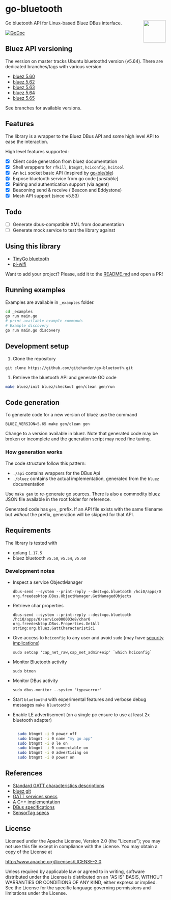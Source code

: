 
# go-bluetooth

<img style="float:right" width="70" src="./gopher.png"> Go bluetooth API for Linux-based Bluez DBus interface.

[![GoDoc](https://godoc.org/github.com/gitchander/go-bluetooth?status.svg)](https://godoc.org/github.com/gitchander/go-bluetooth)


## Bluez API versioning

The version on master tracks Ubuntu bluetoothd version (v5.64). There are dedicated branches/tags with various version

- [bluez 5.60](https://github.com/gitchander/go-bluetooth)
- [bluez 5.62](https://github.com/gitchander/go-bluetooth/tree/bluez-5.62)
- [bluez 5.63](https://github.com/gitchander/go-bluetooth/tree/bluez-5.63)
- [bluez 5.64](https://github.com/gitchander/go-bluetooth/tree/bluez-5.64)
- [bluez 5.65](https://github.com/gitchander/go-bluetooth/tree/bluez-5.65)

See branches for available versions.

## Features

The library is a wrapper to the Bluez DBus API and some high level API to ease the interaction.

High level features supported:

- [x] Client code generation from bluez documentation
- [x] Shell wrappers for `rfkill`, `btmgmt`, `hciconfig`, `hcitool`
- [x] An `hci` socket basic API (inspired by [go-ble/ble](https://github.com/go-ble/ble))
- [x] Expose bluetooth service from go code [*unstable*]
- [x] Pairing and authentication support (via agent)
- [x] Beaconing send & receive (iBeacon and Eddystone)
- [x] Mesh API support (since v5.53)

## Todo

- [ ] Generate dbus-compatible XML from documentation
- [ ] Generate mock service to test the library against

## Using this library

- [TinyGo bluetooth](https://github.com/tinygo-org/bluetooth)
- [pi-wifi](https://github.com/gitchander/pi-wifi)

Want to add your project? Please, add it to the [README.md](https://github.com/gitchander/go-bluetooth/edit/master/README.md) and open a PR!

## Running examples

Examples are available in `_examples` folder.

```sh
cd _examples
go run main.go
# print available example commands
# Example discovery
go run main.go discovery
```

## Development setup

1. Clone the repository

  `git clone https://github.com/gitchander/go-bluetooth.git`

1. Retrieve the bluetooth API and generate GO code

  ```sh
  make bluez/init bluez/checkout gen/clean gen/run
  ```

## Code generation

To generate code for a new version of bluez use the command

`BLUEZ_VERSION=5.65 make gen/clean gen`

Change to a version available in bluez. Note that generated code may be broken or incomplete and the generation script may need fine tuning.

### How generation works

The code structure follow this pattern:

 - `./api` contains wrappers for the DBus Api
 - `./bluez` contains the actual implementation, generated from the `bluez` documentation

Use `make gen` to re-generate go sources. There is also a commodity bluez JSON file available in the root folder for reference.

Generated code has `gen_` prefix. If an API file exists with the same filename but _without_ the prefix, generation will be skipped for that API.

## Requirements

The library is tested with

- golang `1.17.5`
- bluez bluetooth `v5.50`, `v5.54`, `v5.60`

### Development notes

- Inspect a service ObjectManager

  ```shell
  dbus-send --system --print-reply --dest=go.bluetooth /hci0/apps/0 org.freedesktop.DBus.ObjectManager.GetManagedObjects
  ```

- Retrieve char properties

  ```
  dbus-send --system --print-reply --dest=go.bluetooth /hci0/apps/0/service000003e8/char0  org.freedesktop.DBus.Properties.GetAll string:org.bluez.GattCharacteristic1
  ```

-   Give access to `hciconfig` to any user and avoid `sudo` (may have [security implications](https://www.insecure.ws/linux/getcap_setcap.html))

    ```
    sudo setcap 'cap_net_raw,cap_net_admin+eip' `which hciconfig`
    ```
- Monitor Bluetooth activity

  `sudo btmon`

- Monitor DBus activity

    `sudo dbus-monitor --system "type=error"`

- Start `bluetoothd` with experimental features and verbose debug messages `make bluetoothd`

- Enable LE advertisement (on a single pc ensure to use at least 2x bluetooth adapter)

  ```bash

    sudo btmgmt -i 0 power off
    sudo btmgmt -i 0 name "my go app"
    sudo btmgmt -i 0 le on    
    sudo btmgmt -i 0 connectable on
    sudo btmgmt -i 0 advertising on
    sudo btmgmt -i 0 power on

  ```

## References

- [Standard GATT characteristics descriptions](https://www.bluetooth.com/specifications/gatt/)
- [bluez git](https://git.kernel.org/cgit/bluetooth/bluez.git/tree/doc)
- [GATT services specs](https://www.bluetooth.com/specifications/gatt/services)
- [A C++ implementation](https://github.com/nettlep/gobbledegook)
- [DBus specifications](https://dbus.freedesktop.org/doc/dbus-specification.html#type-system)
- [SensorTag specs](http://processors.wiki.ti.com/images/a/a8/BLE_SensorTag_GATT_Server.pdf)

## License

Licensed under the Apache License, Version 2.0 (the "License");
you may not use this file except in compliance with the License.
You may obtain a copy of the License at

   http://www.apache.org/licenses/LICENSE-2.0

Unless required by applicable law or agreed to in writing, software
distributed under the License is distributed on an "AS IS" BASIS,
WITHOUT WARRANTIES OR CONDITIONS OF ANY KIND, either express or implied.
See the License for the specific language governing permissions and
limitations under the License.
